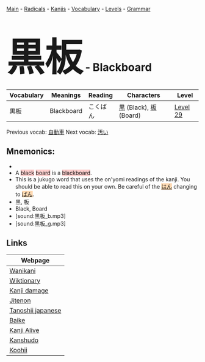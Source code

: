 <style> bigfont {font-size: 100px}</style>
[Main](../README.md) -
[Radicals](../radicals.md) -
[Kanjis](../kanjis.md) -
[Vocabulary](../vocabulary.md) -
[Levels](../levels.md) -
[Grammar](../grammar.md)
# <bigfont> 黒板</bigfont> - Blackboard 

| Vocabulary | Meanings | Reading | Characters | Level |
| --- | --- | --- | --- | --- |
| 黒板 | Blackboard | こくばん |  [黒](../kanjis/黒.md) (Black), [板](../kanjis/板.md) (Board) | [Level 29](../levels/wk_level29.md) |

Previous vocab: [自動車](自動車.md) Next vocab: [汚い](汚い.md) 

## Mnemonics:

* 
* A <span style="background-color:#ffcccb"> black</span> <span style="background-color:#ffcccb"> board</span> is a <span style="background-color:#ffcccb"> blackboard</span>.
* This is a jukugo word that uses the on'yomi readings of the kanji. You should be able to read this on your own. Be careful of the <span style="background-color:#fed8b1"> [はん](https://jisho.org/search/はん)</span> changing to <span style="background-color:#fed8b1"> [ばん](https://jisho.org/search/ばん)</span>.
* 黒, 板
* Black, Board
* [sound:黒板_b.mp3]
* [sound:黒板_g.mp3]


## Links 

| Webpage |
| --- |
| [Wanikani          ](https://www.wanikani.com/kanji/黒板) |
| [Wiktionary        ](https://en.wiktionary.org/wiki/黒板) |
| [Kanji damage      ](http://www.kanjidamage.com/kanji/search?utf8=✓&q=黒板) |
| [Jitenon           ](https://jitenon.com/kanji/黒板) |
| [Tanoshii japanese ](https://www.tanoshiijapanese.com/dictionary/kanji.cfm?k=黒板) |
| [Baike             ](https://baike.baidu.com/item/黒板) |
| [Kanji Alive       ](https://app.kanjialive.com/黒板) |
| [Kanshudo          ](https://www.kanshudo.com/searchmn?q=黒板) |
| [Koohii            ](https://kanji.koohii.com/study/kanji/黒板) |
